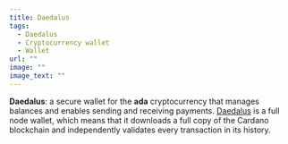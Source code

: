 ```yaml
---
title: Daedalus
tags:
  - Daedalus
  - Cryptocurrency wallet
  - Wallet
url: ""
image: ""
image_text: ""
---
```


**Daedalus**: a secure wallet for the **ada** cryptocurrency that manages balances and enables sending and receiving payments. [Daedalus](https://daedaluswallet.io/) is a full node wallet, which means that it downloads a full copy of the Cardano blockchain and independently validates every transaction in its history.
